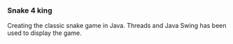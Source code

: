 ### Snake 4 king

Creating the classic snake game in Java. Threads and Java Swing has been used to display the game.


